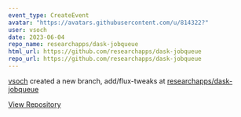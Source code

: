 ```yaml
---
event_type: CreateEvent
avatar: "https://avatars.githubusercontent.com/u/814322?"
user: vsoch
date: 2023-06-04
repo_name: researchapps/dask-jobqueue
html_url: https://github.com/researchapps/dask-jobqueue
repo_url: https://github.com/researchapps/dask-jobqueue
---
```


<a href='https://github.com/vsoch' target='_blank'>vsoch</a> created a new branch, add/flux-tweaks at <a href='https://github.com/researchapps/dask-jobqueue' target='_blank'>researchapps/dask-jobqueue</a>

<a href='https://github.com/researchapps/dask-jobqueue' target='_blank'>View Repository</a>